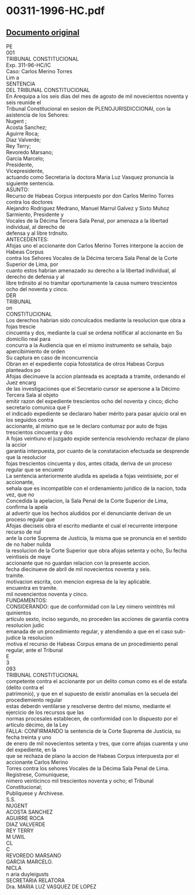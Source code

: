 
00311-1996-HC.pdf
=================
  
[Documento original](https://tc.gob.pe/jurisprudencia/1996/00311-1996-HC.pdf)  
---  
PE  
001  
TRIBUNAL CONSTITUCIONAL  
Exp. 311-96-HC/IC  
Caso: Carlos Merino Torres  
Lim a  
SENTENCIA  
DEL TRIBUNAL CONSTITUCIONAL  
En Arequipa a los seis dias del mes de agosto de mil novecientos noventa y seis reunide el  
Tribunal Constitucional en sesion de PLENOJURISDICCIONAI, con la asistencia de los Sehores:  
Nugent ;  
Acosta Sanchez;  
Aguirre Roca;  
Diaz Valverde;  
Rey Terry;  
Revoredo Marsano;  
Garcia Marcelo;  
Presidente,  
Vicepresidente,  
actuando como Secretaria la doctora Maria Luz Vasquez pronuncia la siguiente sentencia.  
ASUNTO:  
Recurso de Habeas Corpus interpuesto por don Carlos Merino Torres contra los doctores  
Alejandro Rodriguez Medrano, Manuel Marrul Galvez y Sixto Muhoz Sarmiento, Presidente y  
Vocales de la Décima Tercera Sala Penal, por amenaza a la libertad individual, al derecho de  
defensa y al libre trdnsito.  
ANTECEDENTES:  
Afojas uno el accionante don Carlos Merino Torres interpone la accion de Habeas Corpus  
contra los Sehores Vocales de la Décima tercera Sala Penal de la Corte Superior de Lima, por  
cuanto estos habrian amenazado su derecho a la libertad individual, al derecho de defensa y al  
libre trdnsito al no tramitar oportunamente la causa numero trescientos ocho del noventa y cinco.  
DER  
TRIBUNAL  
on  
CONSTITUCIONAL  
Los derechos habrian sido conculcados mediante la resolucion que obra a fojas trescie  
cincuenta y dos, mediante la cual se ordena notificar al accionante en Su domicilio real para  
concurra a la Audiencia que en el mismo instrumento se sehala, bajo apercibimiento de orden  
Su captura en caso de inconcurrencia  
Obran en el expediente copia fotostatica de otros Habeas Corpus planteados po  
Afojas diecinueve la accion planteada es aceptada a tramite, ordenando el Juez encarg  
de las investigaciones que el Secretario cursor se apersone a la Décimo Tercera Sala al objeto  
emitir razon del expediente trescientos ocho del noventa y cinco; dicho secretario comunica que F  
el indicado expediente se declararo haber mérito para pasar ajuicio oral en los seguidos contra  
accionante, al mismo que se le declaro contumaz por auto de fojas trescientos cincuenta y dos  
A fojas veintiuno el juzgado expide sentencia resolviendo rechazar de plano la accior  
garantia interpuesta, por cuanto de la constatacion efectuada se desprende que la resolucior  
fojas trescientos cincuenta y dos, antes citada, deriva de un proceso regular que se encuentr  
La sentencia anteriormente aludida es apelada a fojas veintisiete, por el accionante,  
sehala que es incompatible con el ordenamiento juridico de la nacion, toda vez, que no  
Concedida la apelacion, la Sala Penal de la Corte Superior de Lima, confirma la apela  
al advertir que los hechos aludidos por el denunciante derivan de un proceso regular que  
Afojas dieciseis obra el escrito mediante el cual el recurrente interpone recurso de nul  
ante la corte Suprema de Justicia, la misma que se pronuncia en el sentido de no haber nulida  
la resolucion de la Corte Superior que obra afojas setenta y ocho, Su fecha veintiseis de maye  
accionante que no guardan relacion con la presente accion.  
fecha diecinueve de abril de mil novecientos noventa y seis.  
tramite.  
motivacion escrita, con mencion expresa de la ley aplicable.  
encuentra en tramite.  
mil novencientos noventa y cinco.  
FUNDAMENTOS:  
CONSIDERANDO: que de conformidad con la Ley nimero veintitrés mil quinientos  
articulo sexto, inciso segundo, no proceden las acciones de garantia contra resolucion judic  
emanada de un procedimiento regular, y atendiendo a que en el caso sub-judice la resolucion  
motiva el recurso de Habeas Corpus emana de un procedimiento penal regular, ante el Tribunal  
E  
3  
093  
TRIBUNAL CONSTITUCIONAL  
competente contra el accionante por un delito comun como es el de estafa (delito contra el  
patrimonio), y que en el supuesto de existir anomalias en la secuela del procediemiento regular  
estas deberdn ventilarse y resolverse dentro del mismo, mediante el ejercicio de los recursos que las  
normas procesales establecen, de conformidad con lo dispuesto por el articulo décimo, de la Ley  
FALLA: CONFIRMANDO la sentencia de la Corte Suprema de Justicia, su fecha treinta y uno  
de enero de mil novecientos setenta y tres, que corre afojas cuarenta y uno del expediente, en la  
que se rechaza de plano la accion de Habeas Corpus interpuesta por el accionante Carlos Merino  
Torres contra los sehores Vocales de la Décima Sala Penal de Lima. Registrese, Comuniquese,  
nimero veinticinco mil trescientos noventa y ocho; el Tribunal Constitucional;  
Publiquese y Archivese.  
S.S.  
NUGENT  
ACOSTA SANCHEZ  
AGUIRRE ROCA  
DIAZ VALVERDE  
REY TERRY  
M UWIL  
CL  
C  
REVOREDO MARSANO  
GARCIA MARCELO.  
NICLA  
n aria duyleigusts  
SECRETARIA RELATORA  
Dra. MARIA LUZ VASQUEZ DE LOPEZ